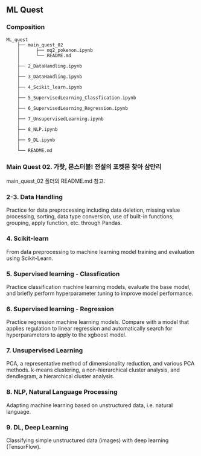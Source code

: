 ## ML Quest

### Composition


```
ML_quest
    ├── main_quest_02
    │      ├── mq2_pokenon.ipynb
    │      └── README.md
    │ 
    ├── 2_DataHandling.ipynb
    │ 
    ├── 3_DataHandling.ipynb
    │ 
    ├── 4_Scikit_learn.ipynb
    │ 
    ├── 5_SupervisedLearning_Classfication.ipynb
    │ 
    ├── 6_SupervisedLearning_Regression.ipynb
    │ 
    ├── 7_UnsupervisedLearning.ipynb
    │ 
    ├── 8_NLP.ipynb
    │ 
    ├── 9_DL.ipynb
    │ 
    └── README.md
```


### Main Quest 02. 가랏, 몬스터볼! 전설의 포켓몬 찾아 삼만리  


main_quest_02 폴더의 README.md 참고.  


### 2-3. Data Handling


Practice for data preprocessing including data deletion, missing value processing, sorting, data type conversion, use of built-in functions, grouping, apply function, etc. through Pandas.  


### 4. Scikit-learn


From data preprocessing to machine learning model training and evaluation using Scikit-Learn.  
 

### 5. Supervised learning - Classfication


Practice classification machine learning models, evaluate the base model, and briefly perform hyperparameter tuning to improve model performance.  
 

### 6. Supervised learning - Regression


Practice regression machine learning models. Compare with a model that applies regulation to linear regression and automatically search for hyperparameters to apply to the xgboost model.  


### 7. Unsupervised Learning


PCA, a representative method of dimensionality reduction, and various PCA methods. k-means clustering, a non-hierarchical cluster analysis, and dendlegram, a hierarchical cluster analysis.  


### 8. NLP, Natural Language Processing


Adapting machine learning based on unstructured data, i.e. natural language.  


### 9. DL, Deep Learning


Classifying simple unstructured data (images) with deep learning (TensorFlow).    
